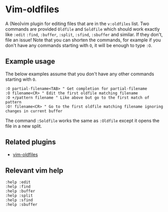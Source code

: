 # Vim-oldfiles

A (Neo)vim plugin for editing files that are in the `v:oldfiles` list. Two
commands are provided `Oldfile` and `Soldfile` which should work exactly like
`:edit` `:find`, `:buffer`, `:split`, `:sfind`, `:sbuffer` and similar. If they
don't, file an issue! Note that you can shorten the commands, for example if you
don't have any commands starting with `O`, it will be enough to type `:O`.

## Example usage

The below examples assume that you don't have any other commands starting with
`O`. 

```vim
:O partial-filename<TAB> " Get completion for partial-filename
:O filename<CR> " Edit the first oldfile matching filename
:O +/pattern filename " Like above but go to the first match of pattern
:O! filename<CR> " Go to the first oldfile matching filename ignoring changes in current buffer
```

The command `:Soldfile` works the same as `:Oldfile` except it opens the file in
a new split.

## Related plugins

- [vim-oldfiles](https://github.com/gpanders/vim-oldfiles)

## Relevant vim help

```vim
:help :edit
:help :find
:help :buffer
:help :split
:help :sfind
:help :sbuffer
```
